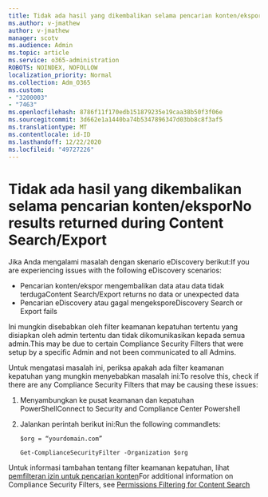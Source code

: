 ```yaml
---
title: Tidak ada hasil yang dikembalikan selama pencarian konten/ekspor
ms.author: v-jmathew
author: v-jmathew
manager: scotv
ms.audience: Admin
ms.topic: article
ms.service: o365-administration
ROBOTS: NOINDEX, NOFOLLOW
localization_priority: Normal
ms.collection: Adm_O365
ms.custom:
- "3200003"
- "7463"
ms.openlocfilehash: 8786f11f170edb151879235e19caa38b50f3f06e
ms.sourcegitcommit: 3d662e1a1440ba74b5347896347d03bb8c8f3af5
ms.translationtype: MT
ms.contentlocale: id-ID
ms.lasthandoff: 12/22/2020
ms.locfileid: "49727226"
---
```

# <a name="no-results-returned-during-content-searchexport"></a><span data-ttu-id="e82ab-102">Tidak ada hasil yang dikembalikan selama pencarian konten/ekspor</span><span class="sxs-lookup"><span data-stu-id="e82ab-102">No results returned during Content Search/Export</span></span>

<span data-ttu-id="e82ab-103">Jika Anda mengalami masalah dengan skenario eDiscovery berikut:</span><span class="sxs-lookup"><span data-stu-id="e82ab-103">If you are experiencing issues with the following eDiscovery scenarios:</span></span>

- <span data-ttu-id="e82ab-104">Pencarian konten/ekspor mengembalikan data atau data tidak terduga</span><span class="sxs-lookup"><span data-stu-id="e82ab-104">Content Search/Export returns no data or unexpected data</span></span>
- <span data-ttu-id="e82ab-105">Pencarian eDiscovery atau gagal mengekspor</span><span class="sxs-lookup"><span data-stu-id="e82ab-105">eDiscovery Search or Export fails</span></span>

<span data-ttu-id="e82ab-106">Ini mungkin disebabkan oleh filter keamanan kepatuhan tertentu yang disiapkan oleh admin tertentu dan tidak dikomunikasikan kepada semua admin.</span><span class="sxs-lookup"><span data-stu-id="e82ab-106">This may be due to certain Compliance Security Filters that were setup by a specific Admin and not been communicated to all Admins.</span></span>

<span data-ttu-id="e82ab-107">Untuk mengatasi masalah ini, periksa apakah ada filter keamanan kepatuhan yang mungkin menyebabkan masalah ini:</span><span class="sxs-lookup"><span data-stu-id="e82ab-107">To resolve this, check if there are any Compliance Security Filters that may be causing these issues:</span></span>

1. <span data-ttu-id="e82ab-108">Menyambungkan ke pusat keamanan dan kepatuhan PowerShell</span><span class="sxs-lookup"><span data-stu-id="e82ab-108">Connect to Security and Compliance Center Powershell</span></span>
2. <span data-ttu-id="e82ab-109">Jalankan perintah berikut ini:</span><span class="sxs-lookup"><span data-stu-id="e82ab-109">Run the following commandlets:</span></span>

    `$org = “yourdomain.com”`

    `Get-ComplianceSecurityFilter -Organization $org`

<span data-ttu-id="e82ab-110">Untuk informasi tambahan tentang filter keamanan kepatuhan, lihat [pemfilteran izin untuk pencarian konten](https://docs.microsoft.com/microsoft-365/compliance/permissions-filtering-for-content-search)</span><span class="sxs-lookup"><span data-stu-id="e82ab-110">For additional information on Compliance Security Filters, see [Permissions Filtering for Content Search](https://docs.microsoft.com/microsoft-365/compliance/permissions-filtering-for-content-search)</span></span>
